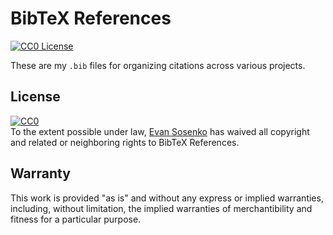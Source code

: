 # BibTeX References

[![CC0 License](http://img.shields.io/badge/license-CC0-red.svg?style=flat)](./LICENSE.txt)

These are my `.bib` files for organizing citations across various projects.

## License

<p xmlns:dct="http://purl.org/dc/terms/">
  <a rel="license"
     href="http://creativecommons.org/publicdomain/zero/1.0/">
    <img src="http://i.creativecommons.org/p/zero/1.0/88x31.png" style="border-style: none;" alt="CC0" />
  </a>
  <br />
  To the extent possible under law,
  <a rel="dct:publisher"
     href="https://github.com/razor-x/references">
    <span property="dct:title">Evan Sosenko</span></a>
  has waived all copyright and related or neighboring rights to
  <span property="dct:title">BibTeX References</span>.
</p>

## Warranty

This work is provided "as is" and without any express or
implied warranties, including, without limitation, the implied
warranties of merchantibility and fitness for a particular
purpose.
